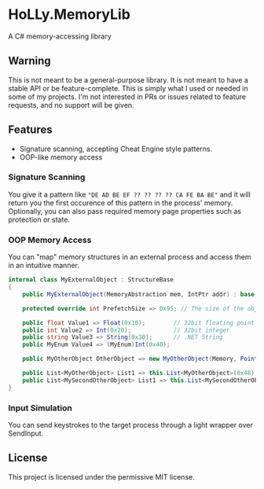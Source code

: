 # HoLLy.MemoryLib
A C# memory-accessing library

## Warning
This is not meant to be a general-purpose library. It is not meant to have a stable API or be feature-complete. This
is simply what I used or needed in some of my projects. I'm not interested in PRs or issues related to feature requests,
and no support will be given.

## Features
- Signature scanning, accepting Cheat Engine style patterns.
- OOP-like memory access

### Signature Scanning
You give it a pattern like `"DE AD BE EF ?? ?? ?? ?? CA FE BA BE"` and it will return you the first occurence of this
pattern in the process' memory. Optionally, you can also pass required memory page properties such as protection or state.

### OOP Memory Access
You can "map" memory structures in an external process and access them in an intuitive manner.

```cs
internal class MyExternalObject : StructureBase
{
    public MyExternalObject(MemoryAbstraction mem, IntPtr addr) : base(mem, addr) { }

    protected override int PrefetchSize => 0x95; // The size of the object, if you wish to cache it

    public float Value1 => Float(0x10);        // 32bit floating point number
    public int Value2 => Int(0x20);            // 32bit integer
    public string Value3 => String(0x30);      // .NET String
    public MyEnum Value4 => (MyEnum)Int(0x40);

    public MyOtherObject OtherObject => new MyOtherObject(Memory, Pointer(0xD0));    // MyOtherObject is another StructureBase

    public List<MyOtherObject> List1 => this.List<MyOtherObject>(0x48);               // .NET lists are supported
    public List<MySecondOtherObject> List1 => this.List<MySecondOtherObject>(0x48);   // Union-type fields naturally work too
}
```

### Input Simulation
You can send keystrokes to the target process through a light wrapper over SendInput.

## License
This project is licensed under the permissive MIT license.
